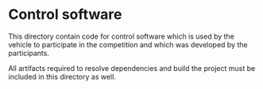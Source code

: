 Control software
====

This directory contain code for control software which is used by the vehicle to participate in the competition and which was developed by the participants.

All artifacts required to resolve dependencies and build the project must be included in this directory as well.
